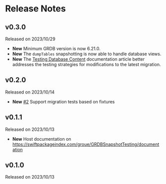 # Release Notes

## v0.3.0

Released on 2023/10/29

- **New** Minimum GRDB version is now 6.21.0.
- **New** The `dumpTables` snapshotting is now able to handle database views.
- **New** The [Testing Database Content] documentation article better addresses the testing strategies for modifications to the latest migration. 

## v0.2.0

Released on 2023/10/14

- **New** [#2](https://github.com/groue/GRDBSnapshotTesting/pull/2) Support migration tests based on fixtures

## v0.1.1

Released on 2023/10/13

- **New** Host documentation on https://swiftpackageindex.com/groue/GRDBSnapshotTesting/documentation

## v0.1.0

Released on 2023/10/13

[Testing Database Content]: https://swiftpackageindex.com/groue/GRDBSnapshotTesting/documentation/grdbsnapshottesting/testingdatabasecontent 
[documentation]: https://swiftpackageindex.com/groue/GRDBSnapshotTesting/documentation
